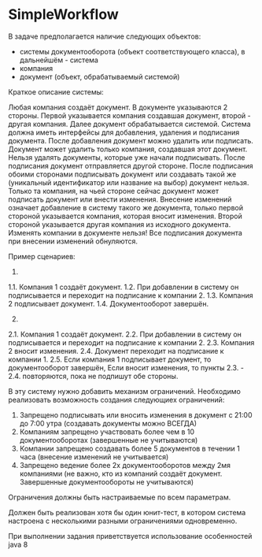 # SimpleWorkflow
В задаче предполагается наличие следующих объектов:
- системы документооборота (объект соответствующего класса), в дальнейшём - система
- компания
- документ (объект, обрабатываемый системой)
	
Краткое описание системы:

Любая компания создаёт документ. В документе указываются 2 стороны. Первой указывается компания создавшая документ, второй - другая компания. Далее документ обрабатывается системой.
Система должна иметь интерфейсы для добавления, удаления и подписания документа. После добавления документ можно удалить или подписать. Документ может удалить только компания, создавшая этот документ. Нельзя удалять документы, которые уже начали подписывать. После подписания документ отправляется другой стороне. После подписания обоими сторонами подписывать документ или создавать такой же (уникальный идентификатор или название на выбор) документ нельзя. Только та компания, на чьей стороне сейчас документ может подписать документ или внести изменения. Внесение изменений означает добавление в систему такого же документа, только первой стороной указывается компания, которая вносит изменения. Второй стороной указывается другая компания из исходного документа. Изменять компании в документе нельзя! Все подписания документа при внесении изменений обнуляются.

Пример сценариев:

1. 
1.1. Компания 1 создаёт документ. 
1.2. При добавлении в систему он подписывается и переходит на подписание к компании 2. 
1.3. Компания 2 подписывает документ. 
1.4. Документооборот завершён.

2.
2.1. Компания 1 создаёт документ. 
2.2. При добавлении в систему он подписывается и переходит на подписание к компании 2. 
2.3. Компания 2 вносит изменения. 
2.4. Документ переходит на подписание к компании 1.
2.5. Если компания 1 подписывает документ, то документооборот завершён, Если вносит изменения, то пункты 2.3. - 2.4. повторяются, пока не подпишут обе стороны.
 
	
В эту систему нужно добавить механизм ограничений. Необходимо реализовать возможность создания следующиех ограничений:

1. Запрещено подписывать или вносить изменения в документ с 21:00 до 7:00 утра (создавать документы можно ВСЕГДА)
2. Компаниям запрещено участвовать более чем в 10 документооборотах (завершенные не учитываются)
3. Компании запрещено создавать более 5 документов в течении 1 часа (внесение изменений не учитывается)
4. Запрещено ведение более 2х документооборотов между 2мя компаниями (не важно, кто из компаний создаёт документ. Завершенные документообороты не учитываются)

Ограничения должны быть настраиваемые по всем параметрам.


Должен быть реализован хотя бы один юнит-тест, в котором система настроена с несколькими разными ограничениями одновременно.

При выполнении задания приветствуется использование особенностей java 8
